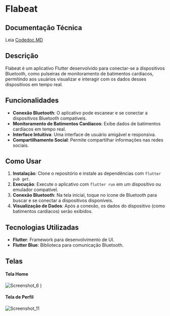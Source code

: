 # Flabeat

## Documentação Técnica
Leia [Codedoc.MD](https://github.com/jcr04/Flabeat.Flutter/blob/main/Codedoc.md)


## Descrição

Flabeat é um aplicativo Flutter desenvolvido para conectar-se a dispositivos Bluetooth, como pulseiras de monitoramento de batimentos cardíacos, permitindo aos usuários visualizar e interagir com os dados desses dispositivos em tempo real.

## Funcionalidades

- **Conexão Bluetooth**: O aplicativo pode escanear e se conectar a dispositivos Bluetooth compatíveis.
- **Monitoramento de Batimentos Cardíacos**: Exibe dados de batimentos cardíacos em tempo real.
- **Interface Intuitiva**: Uma interface de usuário amigável e responsiva.
- **Compartilhamento Social**: Permite compartilhar informações nas redes sociais.

## Como Usar

1. **Instalação**: Clone o repositório e instale as dependências com `flutter pub get`.
2. **Execução**: Execute o aplicativo com `flutter run` em um dispositivo ou emulador compatível.
3. **Conexão Bluetooth**: Na tela inicial, toque no ícone de Bluetooth para buscar e se conectar a dispositivos disponíveis.
4. **Visualização de Dados**: Após a conexão, os dados do dispositivo (como batimentos cardíacos) serão exibidos.

## Tecnologias Utilizadas

- **Flutter**: Framework para desenvolvimento de UI.
- **Flutter Blue**: Biblioteca para comunicação Bluetooth.



## Telas
#### Tela Home
![Screenshot_6](https://github.com/jcr04/Flabeat.Flutter/assets/70778525/2770a27a-bece-4a86-bef1-472b8d6bea6c)
)
#### Tela de Perfil
![Screenshot_11](https://github.com/jcr04/Flabeat.Flutter/assets/70778525/ad935287-5e2c-4278-b567-84a3cd6a0759)
